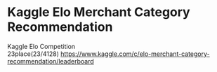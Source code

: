 # Kaggle Elo Merchant Category Recommendation
Kaggle Elo Competition  
23place(23/4128)
https://www.kaggle.com/c/elo-merchant-category-recommendation/leaderboard  


